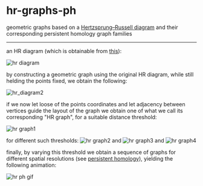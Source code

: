 # hr-graphs-ph
geometric graphs based on a [Hertzsprung–Russell diagram](https://en.wikipedia.org/wiki/Hertzsprung%E2%80%93Russell_diagram) and their corresponding persistent homology graph families
___

an HR diagram (which is obtainable from [this](https://github.com/izzorts/hr-graphs-ph/blob/master/original%20code%20and%20data/simple_plot_9_python.py)):

![hr diagram](https://github.com/izzortsi/hr-graphs-ph/blob/master/src/outputs/HR_diag.png)

by constructing a geometric graph using the original HR diagram, while still helding the points fixed, we obtain the following: 

![hr_diagram2](https://github.com/izzortsi/hr-graphs-ph/blob/master/src/outputs/HR_diag_edges_0.09.png)

if we now let loose of the points coordinates and let adjacency between vertices guide the layout of the graph we obtain one of what we call its corresponding "HR graph", for a suitable distance threshold:

![hr graph1](https://github.com/izzortsi/hr-graphs-ph/blob/master/src/outputs/HR_sfdp0.001.png)

for different such thresholds:
![hr graph2](https://github.com/izzortsi/hr-graphs-ph/blob/master/src/outputs/HR_sfdp0.03.png)
and
![hr graph3](https://github.com/izzortsi/hr-graphs-ph/blob/master/src/outputs/HR_sfdp0.05.png)
and
![hr graph4](https://github.com/izzortsi/hr-graphs-ph/blob/master/src/outputs/HR_sfdp0.09.png)

finally, by varying this threshold we obtain a sequence of graphs for different spatial resolutions (see [persistent homology](https://en.wikipedia.org/wiki/Persistent_homology)), yielding the following animation:

![hr ph gif](https://github.com/izzortsi/hr-graphs-ph/blob/master/src/outputs/hrph.gif)

